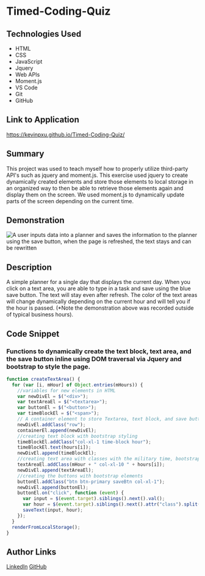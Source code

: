 # Timed-Coding-Quiz

## Technologies Used

- HTML
- CSS
- JavaScript
- Jquery
- Web APIs
- Moment.js
- VS Code
- Git
- GitHub

## Link to Application

https://kevinpxu.github.io/Timed-Coding-Quiz/

## Summary

This project was used to teach myself how to properly utilize third-party API's such as jquery and moment.js. This exercise used jquery to create dynamically created elements and store those elements to local storage in an organized way to then be able to retrieve those elements again and display them on the screen. We used moment.js to dynamically update parts of the screen depending on the current time.

## Demonstration

![A user inputs data into a planner and saves the information to the planner using the save button, when the page is refreshed, the text stays and can be rewritten](./Assets/Demo.gif)

## Description

A simple planner for a single day that displays the current day. When you click on a text area, you are able to type in a task and save using the blue save button. The text will stay even after refresh. The color of the text areas will change dynamically depending on the current hour and will tell you if the hour is passed. (\*Note the demonstration above was recorded outside of typical business hours).

## Code Snippet

### Functions to dynamically create the text block, text area, and the save button inline using DOM traversal via Jquery and bootstrap to style the page.

```JavaScript
function createTextArea() {
  for (var [i, mHour] of Object.entries(mHours)) {
    //variables for new elements in HTML
    var newDivEl = $("<div>");
    var textAreaEl = $("<textarea>");
    var buttonEl = $("<button>");
    var timeBlockEl = $("<span>");
    // A container element to store Textarea, text block, and save button
    newDivEl.addClass("row");
    containerEl.append(newDivEl);
    //creating text block with bootstrap styling
    timeBlockEl.addClass("col-xl-1 time-block hour");
    timeBlockEl.text(hours[i]);
    newDivEl.append(timeBlockEl);
    //creating text area with classes with the military time, bootstrap, and the current hour explicitly written
    textAreaEl.addClass(mHour + " col-xl-10 " + hours[i]);
    newDivEl.append(textAreaEl);
    //creating the buttons with bootstrap elements
    buttonEl.addClass("btn btn-primary saveBtn col-xl-1");
    newDivEl.append(buttonEl);
    buttonEl.on("click", function (event) {
      var input = $(event.target).siblings().next().val();
      var hour = $(event.target).siblings().next().attr("class").split(" ")[0];
      saveText(input, hour);
    });
  }
  renderFromLocalStorage();
}
```

## Author Links

[LinkedIn](https://www.linkedin.com/in/kevin-xu-4672a7215/)
[GitHub](https://github.com/KevinPXu)

